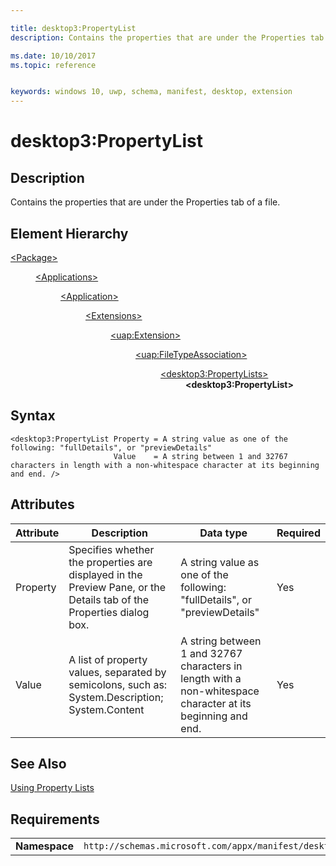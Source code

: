 ```yaml
---

title: desktop3:PropertyList
description: Contains the properties that are under the Properties tab of a file.

ms.date: 10/10/2017
ms.topic: reference


keywords: windows 10, uwp, schema, manifest, desktop, extension 
---
```


# desktop3:PropertyList


## Description
Contains the properties that are under the Properties tab of a file.

## Element Hierarchy
<dl>
<dt><a href="element-package.md">&lt;Package&gt;</a></dt>
<dd>
<dl>
<dt><a href="element-applications.md">&lt;Applications&gt;</a></dt>
<dd>
<dl>
<dt><a href="element-application.md">&lt;Application&gt;</a></dt>
<dd>
<dl>
<dt><a href="element-1-extensions.md">&lt;Extensions&gt;</a></dt>
<dd>
<dl>
<dt><a href="element-uap-extension.md">&lt;uap:Extension&gt;</a></dt>
<dd>
<dl>
<dt><a href="element-uap-filetypeassociation.md">&lt;uap:FileTypeAssociation&gt;</a></dt>
<dd>
<dl>
<dt><a href="element-desktop3-PropertyLists.md">&lt;desktop3:PropertyLists&gt;</a></dt>
<dd><b>&lt;desktop3:PropertyList&gt;</b></dd>
</dl>
</dd>
</dl>
</dd>
</dl>
</dd>
</dl>
</dd>
</dl>
</dd>
</dl>
</dd>
</dl>


## Syntax
```syntax
<desktop3:PropertyList Property = A string value as one of the following: "fullDetails", or "previewDetails"
                       Value    = A string between 1 and 32767 characters in length with a non-whitespace character at its beginning and end. />
```

## Attributes
| Attribute | Description | Data type | Required |
|-----------|-------------|-----------|----------|
| Property | Specifies whether the properties are displayed in the Preview Pane, or the Details tab of the Properties dialog box. | A string value as one of the following: "fullDetails", or "previewDetails" | Yes |
| Value | A list of property values, separated by semicolons, such as: System.Description; System.Content | A string between 1 and 32767 characters in length with a non-whitespace character at its beginning and end. | Yes |

## See Also
[Using Property Lists](https://msdn.microsoft.com/library/windows/desktop/cc144133(v=vs.85).aspx)

## Requirements

|               |                                                             |
|---------------|-------------------------------------------------------------|
| **Namespace** | `http://schemas.microsoft.com/appx/manifest/desktop/windows10/3` |